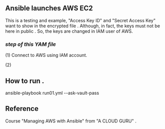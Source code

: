 ## Ansible launches AWS EC2

This is a testing and example,  "Access Key ID" and "Secret Access Key" want to show in the encrypted file . Although, in fact, the keys must not be here in public . So, the keys are changed in IAM user of AWS.

### *step of this YAM file*
(1) Connect to AWS using IAM account.

(2)

## How to run .
ansible-playbook run01.yml --ask-vault-pass


## Reference
Course "Managing AWS with Ansible" from "A CLOUD GURU" .
